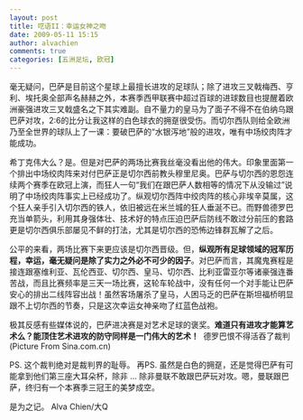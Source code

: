 ```yaml
---
layout: post
title: 呓语II：幸运女神之吻
date: 2009-05-11 15:15
author: alvachien
comments: true
categories: [五洲足坛, 欧冠]
---
```

毫无疑问，巴萨是目前这个星球上最擅长进攻的足球队；除了进攻三叉戟梅西、亨利、埃托奥全部声名赫赫之外，本赛季西甲联赛中超过百球的进球数目也提醒着欧洲豪强进攻三叉戟盛名之下其实难副。自不量力的皇马为了面子不得不在伯纳乌跟巴萨对攻，2:6的比分让我这样的白色球衣的拥趸很受伤。而切尔西队则给全欧洲乃至全世界的球队上了一课：要破巴萨的“水银泻地”般的进攻，唯有中场绞肉阵才能成功。
 
希丁克伟大么？是。但是对巴萨的两场比赛我丝毫没看出他的伟大。印象里面第一个排出中场绞肉阵来对付巴萨正是切尔西前教头穆里尼奥。巴萨与切尔西的恩怨连续两个赛季在欧冠上演，而狂人一句“我们在跟巴萨人数相等的情况下从没输过”说明了中场绞肉阵事实上已经成功了。纵观切尔西阵中绞肉阵的核心非埃辛莫属，这个狂人亲手引入切尔西的铁人，依旧被远在米兰城的狂人垂涎不已。而野兽德罗巴充当单箭头，利用其身强体壮、技术好的特点压迫巴萨后防线不敢过分前压的套路更是切尔西俱乐部屡见不鲜的打法，尤其是切尔西的恐怖边锋群瓦解了之后。
 
公平的来看，两场比赛下来更应该是切尔西晋级。但，**纵观所有足球领域的冠军历程，幸运，毫无疑问是除了实力之外必不可少的因子**。对巴萨而言，其魔鬼赛程是接连跟塞维利亚、瓦伦西亚、切尔西、皇马、切尔西、比利亚雷亚尔等诸豪强连番苦战，而且比赛频率是三天一场比赛，这轮车轮战中，没有任何一个对手能让巴萨安心的排出二线阵容出战！虽然客场屠杀了皇马，人困马乏的巴萨在斯坦福桥明显跟不上切尔西的节奏，只是这次幸运女神亲吻了红蓝色战袍。
 
极其反感有些媒体说的，巴萨进决赛是对艺术足球的褒奖。**难道只有进攻才能算艺术么？能顶住艺术进攻的防守同样是一门伟大的艺术！**
<img src="http://i2.sinaimg.cn/ty/g/p/2009-05-07/U350P6T12D4366087F44DT20090507051406.jpg" alt="" />
德罗巴恨不得活吞了裁判 (Picture From Sina.com.cn)
 
PS. 这个裁判绝对是裁判界的耻辱。
再PS. 虽然是白色的拥趸，还是觉得巴萨有可能拿到他们第三座大耳朵杯，除非 ...  除非曼联不敢跟巴萨玩对攻。嗯，曼联跟巴萨，终归有一个本赛季三冠王的美梦成空。
 
是为之记。
Alva Chien/大Q

